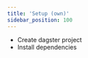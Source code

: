 ```yaml
---
title: 'Setup (own)'
sidebar_position: 100
---
```



- Create dagster project
- Install dependencies